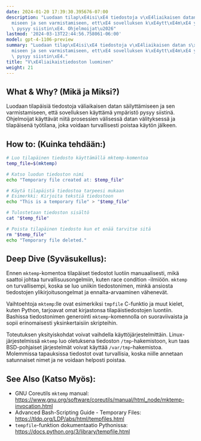 ```yaml
---
date: 2024-01-20 17:39:30.395676-07:00
description: "Luodaan tilap\xE4isi\xE4 tiedostoja v\xE4liaikaisen datan s\xE4ilytt\xE4\
  miseen ja sen varmistamiseen, ett\xE4 sovelluksen k\xE4ytt\xE4m\xE4 ymp\xE4rist\xF6\
  \ pysyy siistin\xE4. Ohjelmoijat\u2026"
lastmod: '2024-03-13T22:44:56.758061-06:00'
model: gpt-4-1106-preview
summary: "Luodaan tilap\xE4isi\xE4 tiedostoja v\xE4liaikaisen datan s\xE4ilytt\xE4\
  miseen ja sen varmistamiseen, ett\xE4 sovelluksen k\xE4ytt\xE4m\xE4 ymp\xE4rist\xF6\
  \ pysyy siistin\xE4."
title: "V\xE4liaikaistiedoston luominen"
weight: 21
---
```


## What & Why? (Mikä ja Miksi?)
Luodaan tilapäisiä tiedostoja väliaikaisen datan säilyttämiseen ja sen varmistamiseen, että sovelluksen käyttämä ympäristö pysyy siistinä. Ohjelmoijat käyttävät niitä prosessien välisessä datan välityksessä ja tilapäisenä työtilana, joka voidaan turvallisesti poistaa käytön jälkeen.

## How to: (Kuinka tehdään:)
```Bash
# Luo tilapäinen tiedosto käyttämällä mktemp-komentoa
temp_file=$(mktemp)

# Katso luodun tiedoston nimi
echo "Temporary file created at: $temp_file"

# Käytä tilapäistä tiedostoa tarpeesi mukaan
# Esimerkki: Kirjoita tekstiä tiedostoon
echo "This is a temporary file" > "$temp_file"

# Tulostetaan tiedoston sisältö
cat "$temp_file"

# Poista tilapäinen tiedosto kun et enää tarvitse sitä
rm "$temp_file"
echo "Temporary file deleted."
```

## Deep Dive (Syväsukellus):
Ennen `mktemp`-komentoa tilapäiset tiedostot luotiin manuaalisesti, mikä saattoi johtaa turvallisuusongelmiin, kuten race condition -ilmiöön. `mktemp` on turvallisempi, koska se luo uniikin tiedostonimen, minkä ansiosta tiedostojen ylikirjoitusongelmat ja ennalta-arvaaminen vähenevät.

Vaihtoehtoja `mktemp`:lle ovat esimerkiksi `tmpfile` C-funktio ja muut kielet, kuten Python, tarjoavat omat kirjastonsa tilapäistiedostojen luontiin. Bashissa tiedostonimen generointi `mktemp`-komennolla on suoraviivaista ja sopii erinomaisesti yksinkertaisiin skripteihin.

Toteutuksen yksityiskohdat voivat vaihdella käyttöjärjestelmittäin. Linux-järjestelmissä `mktemp` luo oletuksena tiedoston `/tmp`-hakemistoon, kun taas BSD-pohjaiset järjestelmät voivat käyttää `/var/tmp`-hakemistoa. Molemmissa tapauksissa tiedostot ovat turvallisia, koska niille annetaan satunnaiset nimet ja ne voidaan helposti poistaa.

## See Also (Katso Myös):
- GNU Coreutils `mktemp` manual: https://www.gnu.org/software/coreutils/manual/html_node/mktemp-invocation.html
- Advanced Bash-Scripting Guide - Temporary Files: https://tldp.org/LDP/abs/html/tempfiles.html
- `tempfile`-funktion dokumentaatio Pythonissa: https://docs.python.org/3/library/tempfile.html
